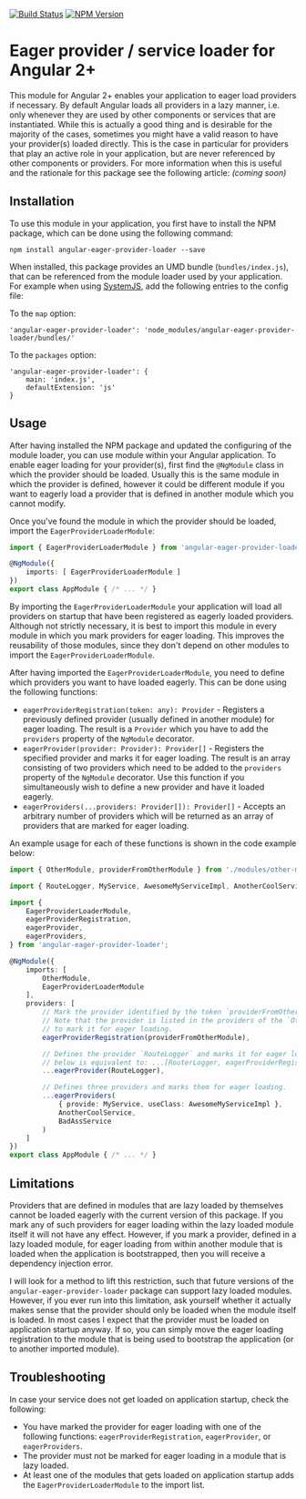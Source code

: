 [![Build Status](https://api.travis-ci.org/dscheerens/angular-eager-provider-loader.svg?branch=master)](https://travis-ci.org/dscheerens/angular-eager-provider-loader) [![NPM Version](https://img.shields.io/npm/v/angular-eager-provider-loader.svg)](https://www.npmjs.com/package/angular-eager-provider-loader)

# Eager provider / service loader for Angular 2+

This module for Angular 2+ enables your application to eager load providers if necessary.
By default Angular loads all providers in a lazy manner, i.e. only whenever they are used by other components or
services that are instantiated.
While this is actually a good thing and is desirable for the majority of the cases, sometimes you might have a valid
reason to have your provider(s) loaded directly.
This is the case in particular for providers that play an active role in your application, but are never referenced by
other components or providers.
For more information when this is useful and the rationale for this package see the following article: _(coming soon)_

## Installation

To use this module in your application, you first have to install the NPM package, which can be done using the following
command:

```
npm install angular-eager-provider-loader --save
```

When installed, this package provides an UMD bundle (`bundles/index.js`), that can be referenced from the module loader
used by your application.
For example when using [SystemJS](https://github.com/systemjs/systemjs/), add the following entries to the config file:

To the `map` option:
```
'angular-eager-provider-loader': 'node_modules/angular-eager-provider-loader/bundles/'
```

To the `packages` option:
```
'angular-eager-provider-loader': {
    main: 'index.js',
    defaultExtension: 'js'
}
```

## Usage

After having installed the NPM package and updated the configuring of the module loader, you can use module within your
Angular application.
To enable eager loading for your provider(s), first find the `@NgModule` class in which the provider should be loaded.
Usually this is the same module in which the provider is defined, however it could be different module if you want to
eagerly load a provider that is defined in another module which you cannot modify.

Once you've found the module in which the provider should be loaded, import the `EagerProviderLoaderModule`:

```TypeScript
import { EagerProviderLoaderModule } from 'angular-eager-provider-loader';

@NgModule({
    imports: [ EagerProviderLoaderModule ]
})
export class AppModule { /* ... */ }
```

By importing the `EagerProviderLoaderModule` your application will load all providers on startup that have been
registered as eagerly loaded providers.
Although not strictly necessary, it is best to import this module in every module in which you mark providers for eager
loading.
This improves the reusability of those modules, since they don't depend on other modules to import the
`EagerProviderLoaderModule`.

After having imported the `EagerProviderLoaderModule`, you need to define which providers you want to have loaded
eagerly.
This can be done using the following functions:

* `eagerProviderRegistration(token: any): Provider` - Registers a previously defined provider (usually defined in
another module) for eager loading.
The result is a `Provider` which you have to add the `providers` property of the `NgModule` decorator.
* `eagerProvider(provider: Provider): Provider[]` - Registers the specified provider and marks it for eager loading. The
result is an array consisting of two providers which need to be added to the `providers` property of the `NgModule`
decorator. Use this function if you simultaneously wish to define a new provider and have it loaded eagerly.
* `eagerProviders(...providers: Provider[]): Provider[]` - Accepts an arbitrary number of providers which will be
returned as an array of providers that are marked for eager loading.

An example usage for each of these functions is shown in the code example below:

```TypeScript
import { OtherModule, providerFromOtherModule } from './modules/other-module/index';

import { RouteLogger, MyService, AwesomeMyServiceImpl, AnotherCoolService, BadAssService } from './index';

import {
    EagerProviderLoaderModule,
    eagerProviderRegistration,
    eagerProvider,
    eagerProviders,
} from 'angular-eager-provider-loader';

@NgModule({
    imports: [
        OtherModule,
        EagerProviderLoaderModule
    ],
    providers: [
        // Mark the provider identified by the token `providerFromOtherModule` for eager loading.
        // Note that the provider is listed in the providers of the `OtherModule`, so we only have
        // to mark it for eager loading.
        eagerProviderRegistration(providerFromOtherModule),

        // Defines the provider `RouteLogger` and marks it for eager loading. Note that the expression
        // below is equivalent to: ...[RouterLogger, eagerProviderRegistration(RouterLogger)]
        ...eagerProvider(RouteLogger),

        // Defines three providers and marks them for eager loading.
        ...eagerProviders(
            { provide: MyService, useClass: AwesomeMyServiceImpl },
            AnotherCoolService,
            BadAssService
        )
    ]
})
export class AppModule { /* ... */ }
```

## Limitations

Providers that are defined in modules that are lazy loaded by themselves cannot be loaded eagerly with the current
version of this package.
If you mark any of such providers for eager loading within the lazy loaded module itself it will not have any effect.
However, if you mark a provider, defined in a lazy loaded module, for eager loading from within another module that is
loaded when the application is bootstrapped, then you will receive a dependency injection error.

I will look for a method to lift this restriction, such that future versions of the `angular-eager-provider-loader`
package can support lazy loaded modules.
However, if you ever run into this limitation, ask yourself whether it actually makes sense that the provider should
only be loaded when the module itself is loaded.
In most cases I expect that the provider must be loaded on application startup anyway.
If so, you can simply move the eager loading registration to the module that is being used to bootstrap the application
(or to another imported module).

## Troubleshooting

In case your service does not get loaded on application startup, check the following:

* You have marked the provider for eager loading with one of the following functions: `eagerProviderRegistration`,
`eagerProvider`, or `eagerProviders`.
* The provider must not be marked for eager loading in a module that is lazy loaded.
* At least one of the modules that gets loaded on application startup adds the `EagerProviderLoaderModule` to the import
list.
